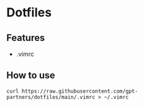 # Dotfiles

## Features
- .vimrc

## How to use

``curl https://raw.githubusercontent.com/gpt-partners/dotfiles/main/.vimrc > ~/.vimrc``
